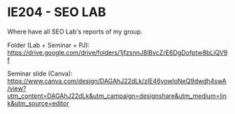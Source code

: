 # IE204 - SEO LAB
Where have all SEO Lab's reports of my group.

Folder (Lab + Seminar + PJ):
https://drive.google.com/drive/folders/1jfzsnnJ8lBvcZrE6DgDofptw8bLiQV9f

Seminar slide (Canva):
https://www.canva.com/design/DAGAhJ22dLk/zIE46yowloNeQ9dwdh4swA/view?utm_content=DAGAhJ22dLk&utm_campaign=designshare&utm_medium=link&utm_source=editor
